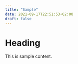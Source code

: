 ```yaml
---
title: "Sample"
date: 2021-09-17T22:51:53+02:00
draft: false
---
```


# Heading

This is sample content.
